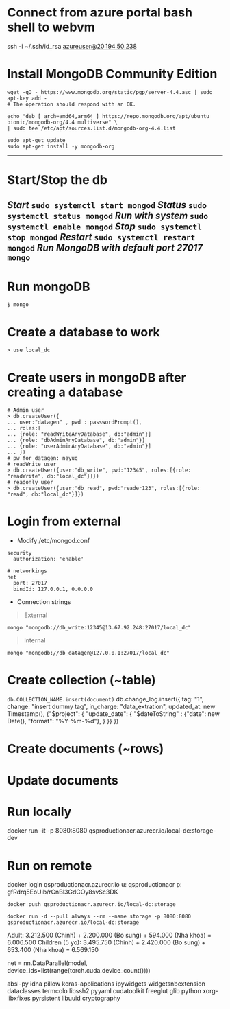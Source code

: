# Connect from azure portal bash shell to webvm
ssh -i ~/.ssh/id_rsa azureuser@20.194.50.238

# Install MongoDB Community Edition
```
wget -qO - https://www.mongodb.org/static/pgp/server-4.4.asc | sudo apt-key add -
# The operation should respond with an OK.

echo "deb [ arch=amd64,arm64 ] https://repo.mongodb.org/apt/ubuntu bionic/mongodb-org/4.4 multiverse" \
| sudo tee /etc/apt/sources.list.d/mongodb-org-4.4.list

sudo apt-get update
sudo apt-get install -y mongodb-org
```
---
# Start/Stop the db
_Start_
`sudo systemctl start mongod`
_Status_
`sudo systemctl status mongod`
_Run with system_
`sudo systemctl enable mongod`
_Stop_
`sudo systemctl stop mongod`
_Restart_
`sudo systemctl restart mongod`
_Run MongoDB with default port 27017_
`mongo`
---

# Run mongoDB
```
$ mongo
```
# Create a database to work
```
> use local_dc
```
# Create users in mongoDB after creating a database
```
# Admin user
> db.createUser({
... user:"datagen" , pwd : passwordPrompt(), 
... roles:[
... {role: "readWriteAnyDatabase", db:"admin"}]
... {role: "dbAdminAnyDatabase", db:"admin"}]
... {role: "userAdminAnyDatabase", db:"admin"}]
... })
# pw for datagen: neyuq
# readWrite user
> db.createUser({user:"db_write", pwd:"12345", roles:[{role: "readWrite", db:"local_dc"}]})
# readonly user
> db.createUser({user:"db_read", pwd:"reader123", roles:[{role: "read", db:"local_dc"}]})
```

# Login from external
- Modify /etc/mongod.conf
```
security
  authorization: 'enable'

# networkings
net
  port: 27017
  bindId: 127.0.0.1, 0.0.0.0
```
- Connection strings
> External
```
mongo "mongodb://db_write:12345@13.67.92.248:27017/local_dc"
```
> Internal
```
mongo "mongodb://db_datagen@127.0.0.1:27017/local_dc"
```

# Create collection (~table)
```db.COLLECTION_NAME.insert(document)```
db.change_log.insert({
    tag: "1",
    change: "insert dummy tag",
    in_charge: "data_extration",
    updated_at: new Timestamp(),
    {"$project": { 
        "update_date": {
            "$dateToString" : {"date": new Date(), "format": "%Y-%m-%d"},
        }
    }}
})
# Create documents (~rows)

# Update documents


# Run locally
docker run -it -p 8080:8080 qsproductionacr.azurecr.io/local-dc:storage-dev

# Run on remote
docker login qsproductionacr.azurecr.io
u: qsproductionacr 
p: gfRdrq5EoUib/rCnBl3GdCOy8svSc3DK

```console
docker push qsproductionacr.azurecr.io/local-dc:storage

docker run -d --pull always --rm --name storage -p 8080:8080 qsproductionacr.azurecr.io/local-dc:storage
```

Adult: 3.212.500 (Chinh) + 2.200.000 (Bo sung) + 594.000 (Nha khoa) = 6.006.500
Children (5 yo): 3.495.750 (Chinh) + 2.420.000 (Bo sung) + 653.400 (Nha khoa) = 6.569.150

net = nn.DataParallel(model, device_ids=list(range(torch.cuda.device_count())))

absl-py idna pillow keras-applications ipywidgets widgetsnbextension dataclasses termcolo
libssh2 pyyaml cudatoolkit freeglut glib python xorg-libxfixes pyrsistent libuuid cryptography